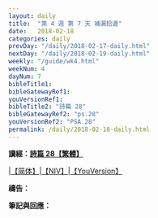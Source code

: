 ```yaml
---
layout: daily
title:  "第 4 週 第 7 天 補漏拾遺"
date:   2018-02-18
categories: daily
prevDay: "/daily/2018-02-17-daily.html"
nextDay: "/daily/2018-02-19-daily.html"
weekly: "/guide/wk4.html"
weekNum: 4
dayNum: 7
bibleTitle1: 
bibleGatewayRef1: 
youVersionRef1: 
bibleTitle2: "詩篇 28"
bibleGatewayRef2: "ps.28"
youVersionRef2: "PSA.28"
permalink: /daily/2018-02-18-daily.html
---
```


**讀經：[詩篇 28【繁體】](https://www.biblegateway.com/passage/?search=ps.28&version=CUVMPT)**

|[【简体】](https://www.biblegateway.com/passage/?search=ps.28&version=CUVMPS)|[【NIV】](https://www.biblegateway.com/passage/?search=ps.28&version=NIV)|[【YouVersion】](https://www.bible.com/zh-TW/bible/46/PSA.28.CUNP)

**禱告：**

**筆記與回應：**
